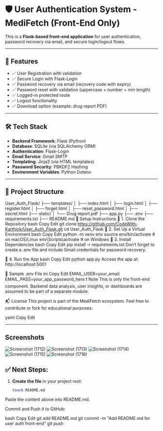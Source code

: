 # 🛡️ User Authentication System - MediFetch (Front-End Only)

This is a **Flask-based front-end application** for user authentication, password recovery via email, and secure login/logout flows.

---

## 🚀 Features

- ✅ User Registration with validation
- ✅ Secure Login with Flask-Login
- ✅ Password recovery via email (recovery code with expiry)
- ✅ Password reset with validation (uppercase + number + min length)
- ✅ Logged-in protected route
- ✅ Logout functionality
- ✅ Download option (example: drug report PDF)

---

## 🛠️ Tech Stack

- **Backend Framework**: Flask (Python)
- **Database**: SQLite (via SQLAlchemy ORM)
- **Authentication**: Flask-Login
- **Email Service**: Gmail SMTP
- **Templating**: Jinja2 (via HTML templates)
- **Password Security**: PBKDF2 Hashing
- **Environment Variables**: Python Dotenv

---

## 📁 Project Structure

User_Auth_Flask/
├── templates/
│   ├── index.html
│   ├── login.html
│   ├── register.html
│   ├── forget.html
│   ├── reset_password.html
│   ├── secret.html
├── static/
│   └── Drug report.pdf
├── app.py
├── .env
├── requirements.txt
├── README.md
🧪 Setup Instructions
🔹 1. Clone the Repository
bash
Copy
Edit
git clone https://github.com/CodeWith-Karthick/User_Auth_Flask.git
cd User_Auth_Flask
🔹 2. Set Up a Virtual Environment
bash
Copy
Edit
python -m venv env
source env/bin/activate   # on macOS/Linux
env\Scripts\activate      # on Windows
🔹 3. Install Dependencies
bash
Copy
Edit
pip install -r requirements.txt
Don’t forget to create a .env file and include Gmail credentials for password recovery.

🔹 4. Run the App
bash
Copy
Edit
python app.py
Access the app at: http://localhost:5001

🔐 Sample .env File
ini
Copy
Edit
EMAIL_USER=your_email
EMAIL_PASS=your_app_password_here
❗ Note
This is only the front-end component. Backend data analysis, user insights, or dashboards are assumed to be part of a separate module.

📬 License
This project is part of the MediFetch ecosystem. Feel free to contribute or fork for educational purposes.

yaml
Copy
Edit

---

## Screenshots
![Screenshot (1712)](https://github.com/user-attachments/assets/f557468c-9b37-4d8f-9cc8-de402c64fd1f)
![Screenshot (1713)](https://github.com/user-attachments/assets/5751d24f-18b1-4d09-8f55-4cfd73d1cc86)
![Screenshot (1714)](https://github.com/user-attachments/assets/5d5666ee-1bef-4b7e-bb44-e132c8a023dc)
![Screenshot (1715)](https://github.com/user-attachments/assets/e18e7879-0008-4d45-9aa0-3ac8391e754a)
![Screenshot (1716)](https://github.com/user-attachments/assets/6b5ced52-3e51-404c-a0c0-b32b79b025a9)



## ✅ Next Steps:

1. **Create the file** in your project root:
   ```bash
   touch README.md
Paste the content above into README.md.

Commit and Push it to GitHub:

bash
Copy
Edit
git add README.md
git commit -m "Add README.md for user auth front-end"
git push

